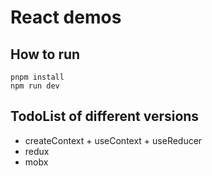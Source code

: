 # React demos

## How to run
```
pnpm install
npm run dev
```
## TodoList of different versions

* createContext + useContext + useReducer
* redux
* mobx